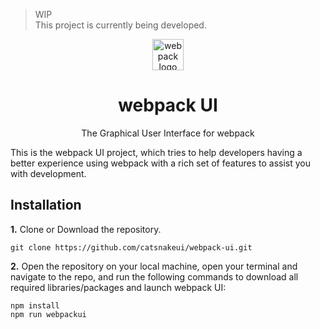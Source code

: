 > WIP <br>
This project is currently being developed.

<p align="center">
  <img alt="webpack logo" src="https://raw.githubusercontent.com/webpack/media/master/logo/icon-square-big.png" width="50px" />
</p>
<div align="center">
<h1>webpack UI</h1>
The Graphical User Interface for webpack<br>
</div>

This is the webpack UI project, which tries to help developers having a better experience using webpack with a rich set of features to assist you with development.

## Installation

**1.** Clone or Download the repository.
```
git clone https://github.com/catsnakeui/webpack-ui.git
```

**2.** Open the repository on your local machine, open your terminal and navigate to the repo, and run the following commands to download all required libraries/packages and launch webpack UI:
```
npm install
npm run webpackui
```
